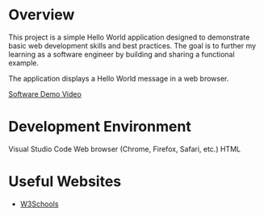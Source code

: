 # Overview

This project is a simple Hello World application designed to demonstrate basic web development skills and best practices. The goal is to further my learning as a software engineer by building and sharing a functional example.

The application displays a Hello World message in a web browser.

[Software Demo Video](https://www.youtube.com/watch?v=AyAVs8oOcTs)

# Development Environment

Visual Studio Code
Web browser (Chrome, Firefox, Safari, etc.)
HTML

# Useful Websites

- [W3Schools](https://www.w3schools.com/)
